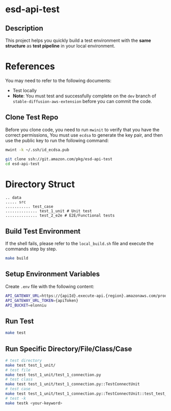 # esd-api-test

## Description

This project helps you quickly build a test environment with the **same structure** as **test pipeline** in your local
environment.

# References

You may need to refer to the following documents:

- Test locally
- **Note**: You must test and successfully complete on the `dev` branch of `stable-diffusion-aws-extension` before you
  can commit the code.

## Clone Test Repo

Before you clone code, you need to run `mwinit` to verify that you have the correct permissions, You must use `ecdsa` to
generate the key pair, and then use the public key to run the following command:

```bash
mwint -k ~/.ssh/id_ecdsa.pub
```

```bash
git clone ssh://git.amazon.com/pkg/esd-api-test
cd esd-api-test
```

# Directory Struct

```agsl
.. data
..... src
........... test_case
.............. test_1_unit # Unit test
.............. test_2_e2e # E2E/Functional tests
```

## Build Test Environment

If the shell fails, please refer to the `local_build.sh` file and execute the commands step by step.

```bash
make build
```

## Setup Environment Variables

Create `.env` file with the following content:

```bash
API_GATEWAY_URL=https://{apiId}.execute-api.{region}.amazonaws.com/prod/
API_GATEWAY_URL_TOKEN={apiToken}
API_BUCKET=elonniu
```

## Run Test

```bash
make test
```

## Run Specific Directory/File/Class/Case

```bash
# test directory
make test test_1_unit/
# test file
make test test_1_unit/test_1_connection.py
# test class
make test test_1_unit/test_1_connection.py::TestConnectUnit
# test case
make test test_1_unit/test_1_connection.py::TestConnectUnit::test_test_connection_get_without_key
# test -k
make testk <your-keyword>
```
